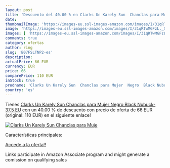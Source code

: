 ```yaml
---
layout: post
title: 'Descuento del 40.00 % en Clarks Un Karely Sun  Chanclas para Muje'
date: 
thumbnailImage: 'https://images-eu.ssl-images-amazon.com/images/I/31qRTwMGFzL._SL200_.jpg'
image: 'https://images-eu.ssl-images-amazon.com/images/I/31qRTwMGFzL._SL200_.jpg'
images: [ 'https://images-eu.ssl-images-amazon.com/images/I/31qRTwMGFzL._SL200_.jpg' ]
comments: true
category: ofertas
author: ring
slug: 'B07FSLTNP2-es'
description:
actualPrice: 66 EUR
currency: EUR
price: 66
comparePrice: 110 EUR
inStock: true
prodname: 'Clarks Un Karely Sun  Chanclas para Mujer  Negro  Black Nubuck-   37.5 EU'
country: 'es'
---
```


Tienes [Clarks Un Karely Sun  Chanclas para Mujer  Negro  Black Nubuck-   37.5 EU](https://www.amazon.es/dp/B07FSLTNP2/?tag=tolees-21) con un 40.00 % de descuento con precio de oferta de 66 EUR (original: 110 EUR) en el siguiente enlace!

[![Clarks Un Karely Sun  Chanclas para Muje](https://images-eu.ssl-images-amazon.com/images/I/31qRTwMGFzL._SL200_.jpg)](https://www.amazon.es/dp/B07FSLTNP2/?tag=tolees-21)

Características principales:


[Accede a la oferta!!](https://www.amazon.es/dp/B07FSLTNP2/?tag=tolees-21)

Links participate in Amazon Associate program and might generate a comission on qualifying sales


